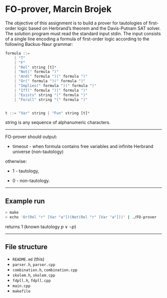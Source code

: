 # FO-prover, Marcin Brojek

The objective of this assignment is to build a prover for tautologies of first-order
logic based on Herbrand’s theorem and the Davis-Putnam SAT solver. The solution program must read the standard input stdin. The input consists of a single line encoding a formula of first-order logic according to the following Backus-Naur grammar:

```haskell
formula ::= 
    | "T"
    | "F"
    | "Rel" string [t]*
    | "Not(" formula ")"
    | "And(" formula ")(" formula ")"
    | "Or(" formula ")(" formula ")"
    | "Implies(" formula ")(" formula ")"
    | "Iff(" formula ")(" formula ")"
    | "Exists" string "(" formula ")"
    | "Forall" string "(" formula ")"


t ::= "Var" string | "Fun" string [t]*
```

string is any sequence of alphanumeric characters.

---

FO-prover should output:

- timeout - when formula contains free variables and infinite Herbrand universe 
  (non-tautology)

otherwise:

- 1 - tautology,

- 0 - non-tautology.

---

## Example run

```bash
> make
> echo 'Or(Rel "r" [Var "a"])(Not(Rel "r" [Var "a"]))' | ./FO-prover
```

returns 1 (known tautology $p \vee \neg p$)

---

## File structure

- `README.md` (this)
- `parser.h`, `parser.cpp`
- `combination.h`, `combination.cpp`
- `skolem.h`, `skolem.cpp`
- `fdpll.h`, `fdpll.cpp`
- `main.cpp`
- `makefile`
